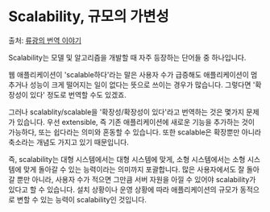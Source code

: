 # Scalability, 규모의 가변성

출처: [류광의 번역 이야기]([http://occamsrazr.net/tt/entry/scalablescalability-%EA%B7%9C%EB%AA%A8-%EA%B0%80%EB%B3%80%EC%A0%81%EA%B7%9C%EB%AA%A8-%EA%B0%80%EB%B3%80%EC%84%B1#recentTrackback](http://occamsrazr.net/tt/entry/scalablescalability-규모-가변적규모-가변성#recentTrackback))

Scalability는 모델 및 알고리즘을 개발할 때 자주 등장하는 단어들 중 하나입니다.

웹 애플리케이션이 'scalable하다'라는 말은 사용자 수가 급증해도 애플리케이션이 멈추거나 성능이 크게 떨어지는 일이 없다는 뜻으로 쓰이는 경우가 많습니다. 그렇다면 '확장성이 있다' 정도로 번역할 수도 있겠죠.

그러나 scalablity/scalable을 '확장성/확장성이 있다'라고 번역하는 것은 몇가지 문제가 있습니다. 우선 extensible, 즉 기존 애플리케이션에 새로운 기능을 추가하는 것이 가능하다, 또는 쉽다라는 의미와 혼동할 수 있습니다. 또한 scalable은 확장뿐만 아니라 축소라는 개념도 가지고 있기 때문입니다.

즉, scalability는 대형 시스템에서는 대형 시스템에 맞게, 소형 시스템에서는 소형 시스템에 맞게 돌아갈 수 있는 능력이라는 의미까지 포괄합니다. 많은 사용자에서도 잘 돌아갈 뿐만 아니라, 사용자 수가 적으면 그만큼 서버 자원을 아낄 수 있어야 scalability가 있다고 할 수 있습니다. 설치 상황이나 운영 상황에 따라 애플리케이션의 규모가 동적으로 변할 수 있는 능력이 scalability인 것입니다.


